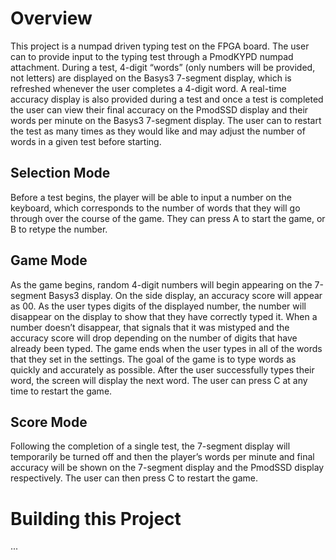 # Overview

This project is a numpad driven typing test on the FPGA board. The user can to provide input to the typing test through a PmodKYPD numpad attachment. During a test, 4-digit “words” (only numbers will be provided, not letters) are displayed on the Basys3 7-segment display, which is refreshed whenever the user completes a 4-digit word. A real-time accuracy display is also provided during a test and once a test is completed the user can view their final accuracy on the PmodSSD display and their words per minute on the Basys3 7-segment display. The user can to restart the test as many times as they would like and may adjust the number of words in a given test before starting.

## Selection Mode

Before a test begins, the player will be able to input a number on the keyboard, which corresponds to the number of words that they will go through over the course of the game. They can press A to start the game, or B to retype the number.

## Game Mode

As the game begins, random 4-digit numbers will begin appearing on the 7-segment Basys3 display. On the side display, an accuracy score will appear as 00. As the user types digits of the displayed number, the number will disappear on the display to show that they have correctly typed it. When a number doesn’t disappear, that signals that it was mistyped and the accuracy score will drop depending on the number of digits that have already been typed. The game ends when the user types in all of the words that they set in the settings. The goal of the game is to type words as quickly and accurately as possible. After the user successfully types their word, the screen will display the next word. The user can press C at any time to restart the game.

## Score Mode

Following the completion of a single test, the 7-segment display will temporarily be turned off and then the player’s words per minute and final accuracy will be shown on the 7-segment display and the PmodSSD display respectively. The user can then press C to restart the game.

# Building this Project

...
